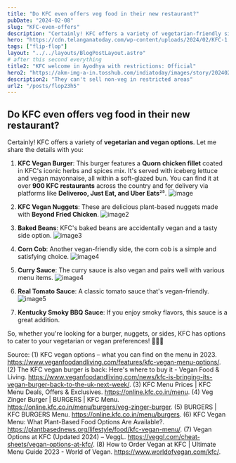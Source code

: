 ```yaml
---
title: "Do KFC even offers veg food in their new restaurant?"
pubDate: "2024-02-08"
slug: "KFC-even-offers"
description: "Certainly! KFC offers a variety of vegetarian-friendly sides that you might enjoy"
hero: "https://cdn.telanganatoday.com/wp-content/uploads/2024/02/KFC-1.jpg"
tags: ["flip-flop"]
layout: "../../layouts/BlogPostLayout.astro"
# after this second everything
title2: "KFC welcome in Ayodhya with restrictions: Official"
hero2: "https://akm-img-a-in.tosshub.com/indiatoday/images/story/202402/kfc-in-ayodhya-071212933-16x9_0.jpg?VersionId=gmj0Y8r3FqebUYENR6agjocoY.DO7nu7&size=690:388"
description2: "They can't sell non-veg in restricted areas"
url2: "/posts/flop23h5"
---
```

## Do KFC even offers veg food in their new restaurant?

Certainly! KFC offers a variety of **vegetarian and vegan options**. Let me share the details with you:

1. **KFC Vegan Burger**: This burger features a **Quorn chicken fillet** coated in KFC's iconic herbs and spices mix. It's served with iceberg lettuce and vegan mayonnaise, all within a soft-glazed bun. You can find it at over **900 KFC restaurants** across the country and for delivery via platforms like **Deliveroo, Just Eat, and Uber Eats**²⁵.
![image](https://vegconomist.com/wp-content/uploads/sites/3/image001-5.jpg)

2. **KFC Vegan Nuggets**: These are delicious plant-based nuggets made with **Beyond Fried Chicken**.
![image2](https://www.peta.org/wp-content/uploads/2019/08/slack-imgs.jpg)
3. **Baked Beans**: KFC's baked beans are accidentally vegan and a tasty side option.
![image3](https://i.insider.com/555b4a306da811ab21606181?width=750&format=jpeg&auto=webp)
4. **Corn Cob**: Another vegan-friendly side, the corn cob is a simple and satisfying choice.
![image4](https://encrypted-tbn0.gstatic.com/images?q=tbn:ANd9GcT1qg3erQI3OnajQ04HzB165fROqY-FxDYB6u8ckougSfQxtpXiH-xIGKfsqXRDfx_Xmis&usqp=CAU)
5. **Curry Sauce**: The curry sauce is also vegan and pairs well with various menu items.
![image4](https://eatbook.sg/wp-content/uploads/2017/05/KFC-Curry-Crunch-9.jpg)
6. **Real Tomato Sauce**: A classic tomato sauce that's vegan-friendly.
![image5](https://images.saymedia-content.com/.image/ar_16:9%2Cc_fill%2Ccs_srgb%2Cfl_progressive%2Cq_auto:eco%2Cw_1200/MTc0ODU3ODkyMDg3MDE1MTgz/my-review-of-every-kfc-sauce.jpg)
7. **Kentucky Smoky BBQ Sauce**: If you enjoy smoky flavors, this sauce is a great addition.

So, whether you're looking for a burger, nuggets, or sides, KFC has options to cater to your vegetarian or vegan preferences! 🌱🍔🍟

Source:
(1) KFC vegan options – what you can find on the menu in 2023. https://www.veganfoodandliving.com/features/kfc-vegan-menu-options/.
(2) The KFC vegan burger is back: Here's where to buy it - Vegan Food & Living. https://www.veganfoodandliving.com/news/kfc-is-bringing-its-vegan-burger-back-to-the-uk-next-week/.
(3) KFC Menu Prices | KFC Menu Deals, Offers & Exclusives. https://online.kfc.co.in/menu.
(4) Veg Zinger Burger | BURGERS | KFC Menu. https://online.kfc.co.in/menu/burgers/veg-zinger-burger.
(5) BURGERS | KFC BURGERS Menu. https://online.kfc.co.in/menu/burgers.
(6) KFC Vegan Menu: What Plant-Based Food Options Are Available?. https://plantbasednews.org/lifestyle/food/kfc-vegan-menu/.
(7) Vegan Options at KFC (Updated 2024) – VeggL. https://veggl.com/cheat-sheets/vegan-options-at-kfc/.
(8) How to Order Vegan at KFC | Ultimate Menu Guide 2023 - World of Vegan. https://www.worldofvegan.com/kfc/.

